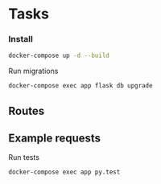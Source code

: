 # Tasks

### Install

```bash
docker-compose up -d --build
```

Run migrations
```bash
docker-compose exec app flask db upgrade  
```

## Routes

## Example requests

Run tests
```bash
docker-compose exec app py.test
```
